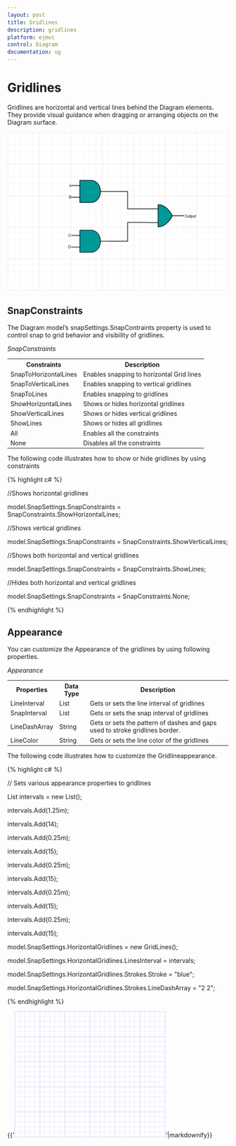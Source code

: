 ```yaml
---
layout: post
title: Gridlines
description: gridlines
platform: ejmvc
control: Diagram
documentation: ug
---
```


# Gridlines

Gridlines are horizontal and vertical lines behind the Diagram elements. They provide visual guidance when dragging or arranging objects on the Diagram surface.

![](Gridlines_images/Gridlines_img1.png)



## SnapConstraints

The Diagram model’s snapSettings.SnapContraints property is used to control snap to grid behavior and visibility of gridlines. 

_SnapConstraints_

<table>
<tr>
<th>
Constraints</th><th>
Description</th></tr>
<tr>
<td>
SnapToHorizontalLines</td><td>
Enables snapping to horizontal Grid lines</td></tr>
<tr>
<td>
SnapToVerticalLines</td><td>
Enables snapping to vertical gridlines</td></tr>
<tr>
<td>
SnapToLines</td><td>
Enables snapping to gridlines</td></tr>
<tr>
<td>
ShowHorizontalLines</td><td>
Shows or hides horizontal gridlines</td></tr>
<tr>
<td>
ShowVerticalLines</td><td>
Shows or hides vertical gridlines</td></tr>
<tr>
<td>
ShowLines</td><td>
Shows or hides all gridlines</td></tr>
<tr>
<td>
All</td><td>
Enables all the constraints</td></tr>
<tr>
<td>
None</td><td>
Disables all the constraints</td></tr>
</table>


The following code illustrates how to show or hide gridlines by using constraints

{% highlight c# %}






//Shows horizontal gridlines

model.SnapSettings.SnapConstraints = SnapConstraints.ShowHorizontalLines;

//Shows vertical gridlines

model.SnapSettings.SnapConstraints = SnapConstraints.ShowVerticalLines;

//Shows both horizontal and vertical gridlines

model.SnapSettings.SnapConstraints = SnapConstraints.ShowLines;

//Hides both horizontal and vertical gridlines

model.SnapSettings.SnapConstraints = SnapConstraints.None;



{% endhighlight %}

## Appearance

You can customize the Appearance of the gridlines by using following properties.

_Appearance_

<table>
<tr>
<th>
Properties</th><th>
Data Type</td><th>
Description</th></tr>
<tr>
<td>
LineInterval</td><td>
List<decimal></td><td>
Gets or sets the line interval of gridlines</td></tr>
<tr>
<td>
SnapInterval</td><td>
List<decimal></td><td>
Gets or sets the snap interval of gridlines</td></tr>
<tr>
<td>
LineDashArray</td><td>
String</td><td>
Gets or sets the pattern of dashes and gaps used to stroke gridlines border.</td></tr>
<tr>
<td>
LineColor</td><td>
String</td><td>
Gets or sets the line color of the gridlines</td></tr>
</table>


The following code illustrates how to customize the Gridlineappearance.

{% highlight c# %}




// Sets various appearance properties to gridlines

List<decimal> intervals = new List<decimal>();

intervals.Add(1.25m);

intervals.Add(14);

intervals.Add(0.25m);

intervals.Add(15);

intervals.Add(0.25m);

intervals.Add(15);

intervals.Add(0.25m);

intervals.Add(15);

intervals.Add(0.25m);

intervals.Add(15);

model.SnapSettings.HorizontalGridlines = new GridLines();

model.SnapSettings.HorizontalGridlines.LinesInterval = intervals;

model.SnapSettings.HorizontalGridlines.Strokes.Stroke = "blue";

model.SnapSettings.HorizontalGridlines.Strokes.LineDashArray = "2 2";



{% endhighlight %}




{{'![](Gridlines_images/Gridlines_img2.png)'|markdownify}} 

